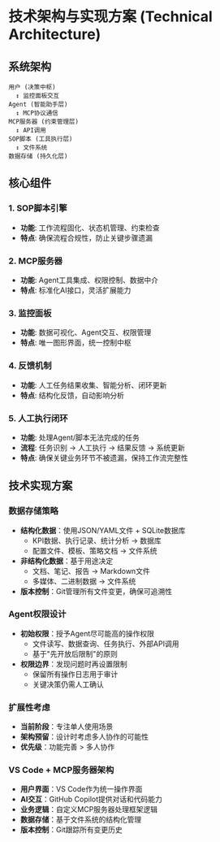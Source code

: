 # 技术架构与实现方案 (Technical Architecture)

## 系统架构

```
用户 (决策中枢)
  ↕ 监控面板交互
Agent (智能助手层) 
  ↕ MCP协议通信
MCP服务器 (约束管理层)
  ↕ API调用
SOP脚本 (工具执行层)
  ↕ 文件系统
数据存储 (持久化层)
```

## 核心组件

### 1. SOP脚本引擎
- **功能**: 工作流程固化、状态机管理、约束检查
- **特点**: 确保流程合规性，防止关键步骤遗漏

### 2. MCP服务器
- **功能**: Agent工具集成、权限控制、数据中介
- **特点**: 标准化AI接口，灵活扩展能力

### 3. 监控面板
- **功能**: 数据可视化、Agent交互、权限管理
- **特点**: 唯一图形界面，统一控制中枢

### 4. 反馈机制
- **功能**: 人工任务结果收集、智能分析、闭环更新
- **特点**: 结构化反馈，自动影响分析

### 5. 人工执行闭环
- **功能**: 处理Agent/脚本无法完成的任务
- **流程**: 任务识别 → 人工执行 → 结果反馈 → 系统更新
- **特点**: 确保关键业务环节不被遗漏，保持工作流完整性

## 技术实现方案

### 数据存储策略
- **结构化数据**：使用JSON/YAML文件 + SQLite数据库
  - KPI数据、执行记录、统计分析 → 数据库
  - 配置文件、模板、策略文档 → 文件系统
- **非结构化数据**：基于用途决定
  - 文档、笔记、报告 → Markdown文件
  - 多媒体、二进制数据 → 文件系统
- **版本控制**：Git管理所有文件变更，确保可追溯性

### Agent权限设计
- **初始权限**：授予Agent尽可能高的操作权限
  - 文件读写、数据查询、任务执行、外部API调用
  - 基于"先开放后限制"的原则
- **权限边界**：发现问题时再设置限制
  - 保留所有操作日志用于审计
  - 关键决策仍需人工确认

### 扩展性考虑
- **当前阶段**：专注单人使用场景
- **架构预留**：设计时考虑多人协作的可能性
- **优先级**：功能完善 > 多人协作

### VS Code + MCP服务器架构
- **用户界面**：VS Code作为统一操作界面
- **AI交互**：GitHub Copilot提供对话和代码能力
- **业务逻辑**：自定义MCP服务器处理框架逻辑
- **数据存储**：基于文件系统的结构化管理
- **版本控制**：Git跟踪所有变更历史